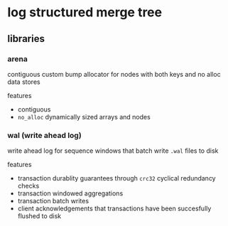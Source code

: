 # log structured merge tree

## libraries

### arena

contiguous custom bump allocator for nodes with both keys and no alloc data stores

features
* contiguous
* `no_alloc` dynamically sized arrays and nodes

### wal (write ahead log)

write ahead log for sequence windows that batch write `.wal` files to disk

features
* transaction durablity guarantees through `crc32` cyclical redundancy checks
* transaction windowed aggregations
* transaction batch writes
* client acknowledgements that transactions have been succesfully flushed to disk
